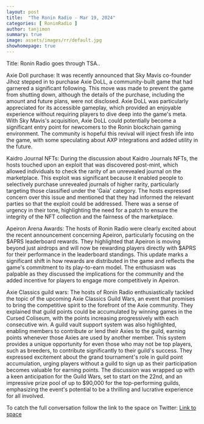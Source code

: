 ```yaml
---
layout: post
title:  "The Ronin Radio - Mar 19, 2024"
categories: [ RoninRadio ]
author: tanjimon
summary: true
image: assets/images/rr/default.jpg
showhomepage: true
---
```


Title: Ronin Radio goes through TSA..


Axie Doll purchase:
It was recently announced that Sky Mavis co-founder Jihoz stepped in to purchase Axie DoLL, a community-built game that had garnered a significant following. This move was made to prevent the game from shutting down, although the details of the purchase, including the amount and future plans, were not disclosed. Axie DoLL was particularly appreciated for its accessible gameplay, which provided an enjoyable experience without requiring players to dive deep into the game's meta. With Sky Mavis's acquisition, Axie DoLL could potentially become a significant entry point for newcomers to the Ronin blockchain gaming environment. The community is hopeful this revival will inject fresh life into the game, with some speculating about AXP integrations and added utility in the future.

Kaidro Journal NFTs:
During the discussion about Kaidro Journals NFTs, the hosts touched upon an exploit that was discovered post-mint, which allowed individuals to check the rarity of an unrevealed journal on the marketplace. This exploit was significant because it enabled people to selectively purchase unrevealed journals of higher rarity, particularly targeting those classified under the 'Gaia' category. The hosts expressed concern over this issue and mentioned that they had informed the relevant parties so that the exploit could be addressed. There was a sense of urgency in their tone, highlighting the need for a patch to ensure the integrity of the NFT collection and the fairness of the marketplace.

Apeiron Arena Awards:
The hosts of Ronin Radio were clearly excited about the recent announcement concerning Apeiron, particularly focusing on the $APRS leaderboard rewards. They highlighted that Apeiron is moving beyond just airdrops and will now be rewarding players directly with $APRS for their performance in the leaderboard standings. This update marks a significant shift in how rewards are distributed in the game and reflects the game's commitment to its play-to-earn model. The enthusiasm was palpable as they discussed the implications for the community and the added incentive for players to engage more competitively in Apeiron.

Axie Classics guild wars:
The hosts of Ronin Radio enthusiastically tackled the topic of the upcoming Axie Classics Guild Wars, an event that promises to bring the competitive spirit to the forefront of the Axie community. They explained that guild points could be accumulated by winning games in the Cursed Coliseum, with the points increasing progressively with each consecutive win. A guild vault support system was also highlighted, enabling members to contribute or lend their Axies to the guild, earning points whenever those Axies are used by another member. This system provides a unique opportunity for even those who may not be top players, such as breeders, to contribute significantly to their guild's success. They expressed excitement about the grand tournament's role in guild point accumulation, urging players without a guild to sign up as their participation becomes valuable for earning points. The discussion was wrapped up with a keen anticipation for the Guild Wars, set to start on the 22nd, and an impressive prize pool of up to $90,000 for the top-performing guilds, emphasizing the event's potential to be a thrilling and lucrative experience for all involved.

To catch the full conversation follow the link to the space on Twitter:  <a href="https://twitter.com/i/spaces/1mrxmyAoBjLxy?s=20">Link to space</a>
